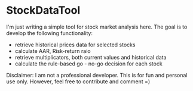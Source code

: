 # StockDataTool
I'm just writing a simple tool for stock market analysis here.
The goal is to develop the following functionality:
* retrieve historical prices data for selected stocks
* calculate AAR, Risk-return raio
* retrieve multiplicators, both current values and historical data
* calculate the rule-based go - no-go decision for each stock

Disclaimer: I am not a professional developer. This is for fun and personal use only. However, feel free to contribute and comment =)
